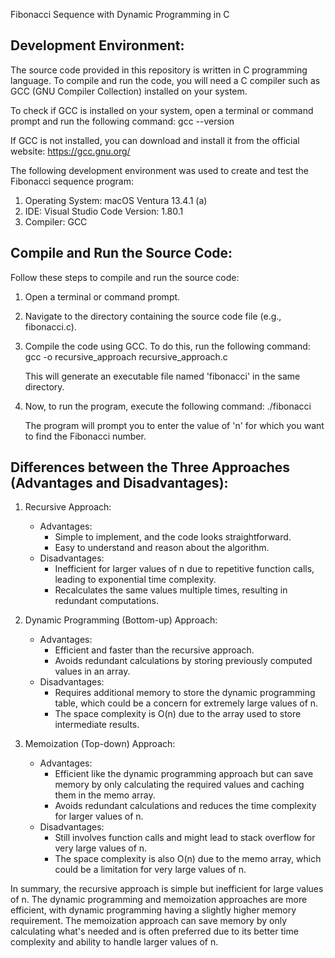 Fibonacci Sequence with Dynamic Programming in C

Development Environment:
------------------------

The source code provided in this repository is written in C programming language. To compile and run the code, you will need a C compiler such as GCC (GNU Compiler Collection) installed on your system.

To check if GCC is installed on your system, open a terminal or command prompt and run the following command:
gcc --version

If GCC is not installed, you can download and install it from the official website:
https://gcc.gnu.org/

The following development environment was used to create and test the Fibonacci sequence program:

1. Operating System: macOS Ventura 13.4.1 (a)
2. IDE: Visual Studio Code  Version: 1.80.1
3. Compiler: GCC

Compile and Run the Source Code:
--------------------------------

Follow these steps to compile and run the source code:

1. Open a terminal or command prompt.
2. Navigate to the directory containing the source code file (e.g., fibonacci.c).
3. Compile the code using GCC. To do this, run the following command:
   gcc -o recursive_approach recursive_approach.c

   This will generate an executable file named 'fibonacci' in the same directory.
4. Now, to run the program, execute the following command:
   ./fibonacci

   The program will prompt you to enter the value of 'n' for which you want to find the Fibonacci number.

Differences between the Three Approaches (Advantages and Disadvantages):
------------------------------------------------------------------------

1. Recursive Approach:

   - Advantages:
     - Simple to implement, and the code looks straightforward.
     - Easy to understand and reason about the algorithm.
   - Disadvantages:
     - Inefficient for larger values of n due to repetitive function calls, leading to exponential time complexity.
     - Recalculates the same values multiple times, resulting in redundant computations.
2. Dynamic Programming (Bottom-up) Approach:

   - Advantages:
     - Efficient and faster than the recursive approach.
     - Avoids redundant calculations by storing previously computed values in an array.
   - Disadvantages:
     - Requires additional memory to store the dynamic programming table, which could be a concern for extremely large values of n.
     - The space complexity is O(n) due to the array used to store intermediate results.
3. Memoization (Top-down) Approach:

   - Advantages:
     - Efficient like the dynamic programming approach but can save memory by only calculating the required values and caching them in the memo array.
     - Avoids redundant calculations and reduces the time complexity for larger values of n.
   - Disadvantages:
     - Still involves function calls and might lead to stack overflow for very large values of n.
     - The space complexity is also O(n) due to the memo array, which could be a limitation for very large values of n.

In summary, the recursive approach is simple but inefficient for large values of n. The dynamic programming and memoization approaches are more efficient, with dynamic programming having a slightly higher memory requirement. The memoization approach can save memory by only calculating what's needed and is often preferred due to its better time complexity and ability to handle larger values of n.
